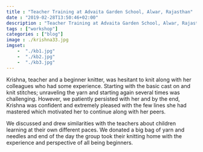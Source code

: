```yaml
---
title : "Teacher Training at Advaita Garden School, Alwar, Rajasthan"
date : "2019-02-28T13:50:46+02:00"
description : "Teacher Training at Advaita Garden School, Alwar, Rajasthan"
tags : ["workshop"]
categories : ["blog"]
image : ./krishna33.jpg
imgset:
    -  "./kb1.jpg"
    -  "./kb2.jpg"
    -  "./kb3.jpg" 
---
```


Krishna, teacher and a beginner knitter, was hesitant to knit along with her colleagues who had some experience. Starting with the basic cast on and knit stitches; unraveling the yarn and starting again several times was challenging. However, we patiently persisted with her and by the end, Krishna was confident and extremely pleased with the few lines she had mastered which motivated her to continue along with her peers. 

We discussed and drew similarities with the teachers about children learning at their own different paces. We donated a big bag of yarn and needles and end of the day the group took their knitting home with the experience and perspective of all being beginners.  

 
